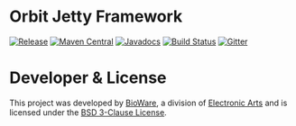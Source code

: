 Orbit Jetty Framework
============
[![Release](https://img.shields.io/github/release/orbit/orbit-jetty.svg)](https://github.com/orbit/orbit-jetty/releases)
[![Maven Central](https://img.shields.io/maven-central/v/cloud.orbit/orbit-jetty.svg)](https://repo1.maven.org/maven2/cloud/orbit/orbit-jetty/)
[![Javadocs](https://img.shields.io/maven-central/v/cloud.orbit/orbit-jetty.svg?label=javadocs)](http://www.javadoc.io/doc/cloud.orbit/orbit-jetty)
[![Build Status](https://img.shields.io/travis/orbit/orbit-jetty.svg)](https://travis-ci.org/orbit/orbit-jetty)
[![Gitter](https://img.shields.io/badge/style-Join_Chat-ff69b4.svg?style=flat&label=gitter)](https://gitter.im/orbit/orbit?utm_source=badge&utm_medium=badge&utm_campaign=pr-badge)

Developer & License
======
This project was developed by [BioWare](http://www.bioware.com), a division of [Electronic Arts](http://www.ea.com) and is licensed under the [BSD 3-Clause License](LICENSE).
